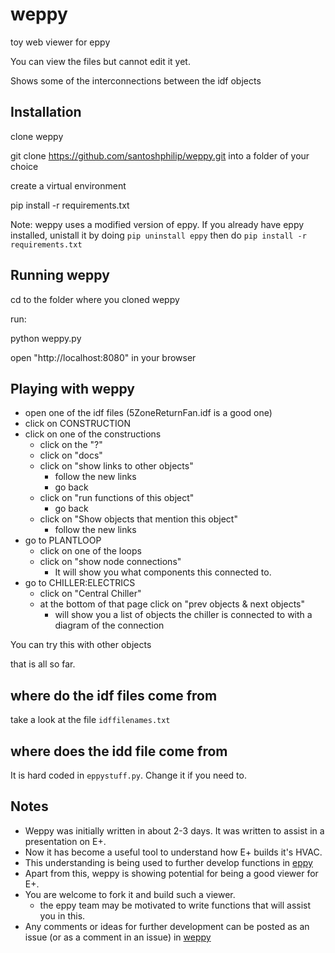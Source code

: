 # weppy
toy web viewer for eppy

You can view the files but cannot edit it yet.

Shows some of the interconnections between the idf objects


## Installation
clone weppy

git clone https://github.com/santoshphilip/weppy.git into a folder of your choice

create a virtual environment

pip install -r requirements.txt

Note: weppy uses a modified version of eppy. If you already have eppy installed, unistall it by doing `pip uninstall eppy` then do `pip install -r requirements.txt`


## Running weppy
cd to the folder where you cloned weppy

run:

python weppy.py

open "http://localhost:8080" in your browser

## Playing with weppy
- open one of the idf files (5ZoneReturnFan.idf is a good one)
- click on CONSTRUCTION
- click on one of the constructions
    - click on the "?"
    - click on "docs"
    - click on "show links to other objects"
        - follow the new links
        - go back
    - click on "run functions of this object"
        - go back
    - click on "Show objects that mention this object"
        - follow the new links
- go to PLANTLOOP
    - click on one of the loops
    - click on "show node connections"
        - It will show you what components this connected to.
- go to CHILLER:ELECTRICS
    - click on "Central Chiller"
    - at the bottom of that page click on "prev objects & next objects"
        - will show you a list of objects the chiller is connected to with a diagram of the connection

You can try this with other objects

that is all so far.

## where do the idf files come from
take a look at the file `idffilenames.txt`

## where does the idd file come from
It is hard coded in `eppystuff.py`. Change it if you need to.

## Notes
- Weppy was initially written in about 2-3 days. It was written to assist in a presentation on E+.
- Now it has become a useful tool to understand how E+ builds it's HVAC.
- This understanding is being used to further develop functions in [eppy](https://github.com/santoshphilip/eppy)
- Apart from this, weppy is showing potential for being a good viewer for E+.
- You are welcome to fork it and build such a viewer.
    - the eppy team may be motivated to write functions that will assist you in this.
- Any comments or ideas for further development can be posted as an issue (or as a comment in an issue) in [weppy](https://github.com/santoshphilip/weppy/issues)

